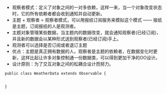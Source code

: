 - 观察者模式：定义了对象之间的一对多依赖，这样一来，当一个对象改变状态时，它的所有依赖者都会收到通知并自动更新。
- 主题 + 观察者 = 观察者模式，可以用报纸订阅服务来模拟这个模式 —— 报纸是主题，订阅报纸的人是观测者。
- 主题对象管理某些数据，当主题内的数据改变，就会通知观察者(已经订阅)，并且新的数据会以某种形式送到观察者(已经订阅)手上。
- 观测者可以选择是否订阅或者退订主题
- 优点：主题是真正拥有数据的人，观察者是主题的依赖者，在数据变化时更新，这样比起让许多对象控制通一份数据类，可以得到更加干净的OO设计。
- 设计原则：为了交互对象之间的松耦合设计而努力。
```
public class WeatherData extends Observable {


}
```
